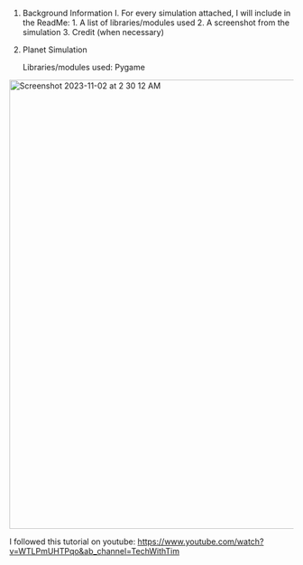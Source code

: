 1. Background Information
        I. For every simulation attached, I will include in the ReadMe:
                  1. A list of libraries/modules used
                  2. A screenshot from the simulation
                  3. Credit (when necessary)

2. Planet Simulation
   
   Libraries/modules used: Pygame
  <img width="796" alt="Screenshot 2023-11-02 at 2 30 12 AM" src="https://github.com/redcygni/Physics-Simulations/assets/118145890/7b775bf3-4e9b-4004-9583-f3a971d3439d">

   
   I followed this tutorial on youtube: https://www.youtube.com/watch?v=WTLPmUHTPqo&ab_channel=TechWithTim
